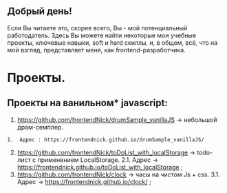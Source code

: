 ## Добрый день!
Если Вы читаете это, скорее всего, Вы - мой потенциальный работодатель. Здесь Вы можете найти
некоторые мои учебные проекты, ключевые навыки, soft и hard скиллы, и, в общем, всё, что
на мой взгляд, представляет меня, как frontend-разработчика.

# Проекты.

##  Проекты на ванильном* javascript:

  1.  https://github.com/frontendNick/drumSample_vanillaJS -> небольшой драм-семплер.
  
    1.  Адрес : https://frontendnick.github.io/drumSample_vanillaJS/
    
  2.  https://github.com/frontendNick/toDoList_with_localStorage -> todo-лист с применением LocalStorage.
    2.1.  Адрес -> https://frontendnick.github.io/toDoList_with_localStorage ;
  3.  https://github.com/frontendNick/clock -> часы на чистом Js + css.
    3.1.  Адрес -> https://frontendnick.github.io/clock/ ;
